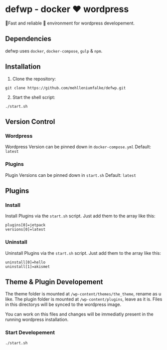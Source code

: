 # defwp - docker :heart: wordpress
:rocket:Fast and reliable :whale: environment for wordpress developement.


## Dependencies
defwp uses `docker`, `docker-compose`, `gulp` & `npm`.


## Installation
1. Clone the repository:
```
git clone https://github.com/mehlleniumfalke/defwp.git
```

2. Start the shell script:
```
./start.sh
```


## Version Control
### Wordpress
Wordpress Version can be pinned down in `docker-compose.yml`
Default: `latest`

### Plugins
Plugin Versions can be pinned down in `start.sh`
Default: `latest`


## Plugins
### Install
Install Plugins via the `start.sh` script. Just add them to the array like this:
```
plugins[0]=jetpack
versions[0]=latest
```

### Uninstall
Uninstall Plugins via the `start.sh` script. Just add them to the array like this:
```
uninstall[0]=hello
uninstall[1]=akismet
```


## Theme & Plugin Developement

The theme folder is mounted at `/wp-content/themes/the_theme`, rename as u like.
The plugin folder is mounted at `/wp-content/plugins`, leave as it is.
Files in this directorys will be synced to the wordpress image. 

You can work on this files and changes will be immediatly present in the running wordpress installation.


### Start Developement
```
./start.sh
```
